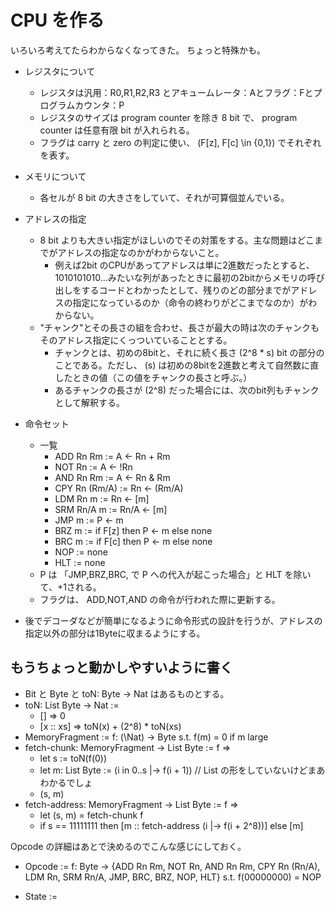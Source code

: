 # CPU を作る
いろいろ考えてたらわからなくなってきた。
ちょっと特殊かも。
- レジスタについて
    - レジスタは汎用：R0,R1,R2,R3 とアキュームレータ：Aとフラグ：Fとプログラムカウンタ：P
    - レジスタのサイズは program counter を除き 8 bit で、 program counter は任意有限 bit が入れられる。
    - フラグは carry と zero の判定に使い、 \(F[z], F[c] \in \{0,1\}\) でそれぞれを表す。
- メモリについて
    - 各セルが 8 bit の大きさをしていて、それが可算個並んでいる。
- アドレスの指定
    - 8 bit よりも大きい指定がほしいのでその対策をする。主な問題はどこまでがアドレスの指定なのかがわからないこと。
        - 例えば2bit のCPUがあってアドレスは単に2進数だったとすると、 1010101010...みたいな列があったときに最初の2bitからメモリの呼び出しをするコードとわかったとして、残りのどの部分までがアドレスの指定になっているのか（命令の終わりがどこまでなのか）がわからない。
    - "チャンク"とその長さの組を合わせ、長さが最大の時は次のチャンクもそのアドレス指定にくっついていることとする。
        - チャンクとは、初めの8bitと、それに続く長さ \(2^8 * s\) bit の部分のことである。ただし、 \(s\) は初めの8bitを2進数と考えて自然数に直したときの値（この値をチャンクの長さと呼ぶ。）
        - あるチャンクの長さが \(2^8\) だった場合には、次のbit列もチャンクとして解釈する。

- 命令セット
    - 一覧
        - ADD Rn Rm := A <- Rn + Rm
        - NOT Rn := A <- !Rn
        - AND Rn Rm := A <- Rn & Rm
        - CPY Rn (Rm/A) := Rn <- (Rm/A)
        - LDM Rn m := Rn <- [m]
        - SRM Rn/A m := Rn/A <- [m]
        - JMP m := P <- m
        - BRZ m := if F[z] then P <- m else none
        - BRC m := if F[c] then P <- m else none
        - NOP := none
        - HLT := none
    - P は 「JMP,BRZ,BRC, で P への代入が起こった場合」と HLT を除いて、+1される。
    - フラグは、 ADD,NOT,AND の命令が行われた際に更新する。 
- 後でデコーダなどが簡単になるように命令形式の設計を行うが、アドレスの指定以外の部分は1Byteに収まるようにする。

## もうちょっと動かしやすいように書く
- Bit と Byte と toN: Byte -> Nat はあるものとする。
- toN: List Byte -> Nat :=
    - [] => 0
    - [x :: xs] => toN(x) + (2^8) * toN(xs) 
- MemoryFragment := f: \(\Nat\) -> Byte s.t. f(m) = 0 if m large
- fetch-chunk: MemoryFragment -> List Byte := f =>
    - let s := toN(f(0))
    - let m: List Byte := (i in 0..s |-> f(i + 1)) // List の形をしていないけどまあわかるでしょ
    - (s, m)
- fetch-address: MemoryFragment -> List Byte := f =>
    - let (s, m) = fetch-chunk f
    - if s == 11111111 then [m :: fetch-address (i |-> f(i + 2^8))] else [m]

Opcode の詳細はあとで決めるのでこんな感じにしておく。
- Opcode := f: Byte -> {ADD Rn Rm, NOT Rn, AND Rn Rm, CPY Rn (Rn/A), LDM Rn, SRM Rn/A, JMP, BRC, BRZ, NOP, HLT} s.t. f(00000000) = NOP

- State := 
